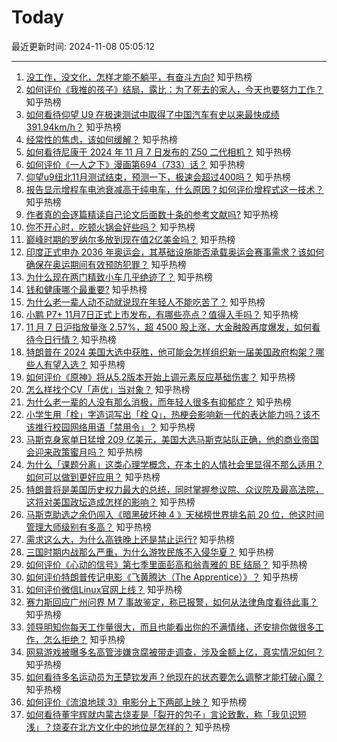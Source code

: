 # Today

最近更新时间: 2024-11-08 05:05:12

--- 
1. [没工作，没文化，怎样才能不躺平，有奋斗方向?](https://www.zhihu.com/question/3350672707) 知乎热榜
2. [如何评价《我推的孩子》结局，露比：为了死去的家人，今天也要努力工作？](https://www.zhihu.com/question/3418380048) 知乎热榜
3. [如何看待仰望 U9 在极速测试中取得了中国汽车有史以来最快成绩 391.94km/h？](https://www.zhihu.com/question/3477733568) 知乎热榜
4. [经常性的焦虑，该如何缓解？](https://www.zhihu.com/question/3367925493) 知乎热榜
5. [如何看待尼康于 2024 年 11 月 7 日发布的 Z50 二代相机？](https://www.zhihu.com/question/3428871055) 知乎热榜
6. [如何评价《一人之下》漫画第694（733）话？](https://www.zhihu.com/question/3482113658) 知乎热榜
7. [仰望u9纽北11月测试结束，预测一下，极速会超过400吗？](https://www.zhihu.com/question/3376142936) 知乎热榜
8. [报告显示增程车电池衰减高于纯电车，什么原因？如何评价增程式这一技术？](https://www.zhihu.com/question/3405577209) 知乎热榜
9. [作者真的会逐篇精读自己论文后面数十条的参考文献吗?](https://www.zhihu.com/question/664180828) 知乎热榜
10. [你不开心时，吃顿火锅会好些吗？](https://www.zhihu.com/question/3299028360) 知乎热榜
11. [巅峰时期的罗纳尔多放到现在值2亿美金吗？](https://www.zhihu.com/question/534677835) 知乎热榜
12. [印度正式申办 2036 年奥运会，其基础设施能否承载奥运会赛事需求？该如何确保在奥运期间有效预防犯罪？](https://www.zhihu.com/question/3344664382) 知乎热榜
13. [为什么现在两门精致小车几乎绝迹了？](https://www.zhihu.com/question/359903867) 知乎热榜
14. [钱和健康哪个最重要?](https://www.zhihu.com/question/2277780842) 知乎热榜
15. [为什么老一辈人动不动就说现在年轻人不能吃苦了？](https://www.zhihu.com/question/476013775) 知乎热榜
16. [小鹏 P7+ 11月7日正式上市发布，有哪些亮点？值得入手吗？](https://www.zhihu.com/question/3085368214) 知乎热榜
17. [11 月 7 日沪指放量涨 2.57%，超 4500 股上涨，大金融股再度爆发，如何看待今日行情？](https://www.zhihu.com/question/3407899543) 知乎热榜
18. [特朗普在 2024 美国大选中获胜，他可能会怎样组织新一届美国政府构架？哪些人有望入选？](https://www.zhihu.com/question/3323834801) 知乎热榜
19. [如何评价《原神》将从5.2版本开始上调元素反应基础伤害？](https://www.zhihu.com/question/3339673694) 知乎热榜
20. [怎么样找个CV「声优」当对象？](https://www.zhihu.com/question/447116570) 知乎热榜
21. [为什么老一辈的人没有那么消极，而年轻人很多有抑郁症？](https://www.zhihu.com/question/715083437) 知乎热榜
22. [小学生用「栓」字造词写出「栓 Q」，热梗会影响新一代的表达能力吗？该不该推行校园网络用语「禁用令」？](https://www.zhihu.com/question/3429243738) 知乎热榜
23. [马斯克身家单日猛增 209 亿美元，美国大选马斯克站队正确，他的商业帝国会迎来政策蜜月吗？](https://www.zhihu.com/question/3406113087) 知乎热榜
24. [为什么「课题分离」这类心理学概念，在本土的人情社会里显得不那么适用？如何可以做到更好应用？](https://www.zhihu.com/question/3347102716) 知乎热榜
25. [特朗普将是美国历史权力最大的总统，同时掌握参议院、众议院及最高法院，这将对美国政坛造成怎样的影响？](https://www.zhihu.com/question/2902140673) 知乎热榜
26. [马斯克助选之余仍闯入《暗黑破坏神 4 》天梯榜世界排名前 20 位，他这时间管理大师级别有多高？](https://www.zhihu.com/question/3358920200) 知乎热榜
27. [需求这么大，为什么高铁晚上还是禁止运行?](https://www.zhihu.com/question/666928738) 知乎热榜
28. [三国时期内战那么严重，为什么游牧民族不入侵华夏？](https://www.zhihu.com/question/934537933) 知乎热榜
29. [如何评价《心动的信号》第七季里面彭高和翁青雅的 BE 结局？](https://www.zhihu.com/question/3470286214) 知乎热榜
30. [如何评价特朗普传记电影《飞黄腾达（The Apprentice）》？](https://www.zhihu.com/question/652717431) 知乎热榜
31. [如何评价微信Linux官网上线？](https://www.zhihu.com/question/3360014967) 知乎热榜
32. [赛力斯回应广州问界 M 7 事故鉴定，称已报警，如何从法律角度看待此事？](https://www.zhihu.com/question/3433667301) 知乎热榜
33. [领导明知你每天工作量很大，而且也能看出你的不满情绪，还安排你做很多工作，怎么拒绝？](https://www.zhihu.com/question/3251063195) 知乎热榜
34. [网易游戏被曝多名高管涉嫌贪腐被带走调查，涉及金额上亿，真实情况如何？](https://www.zhihu.com/question/3467891260) 知乎热榜
35. [如何看待多名运动员为王楚钦发声？他现在的状态要怎么调整才能打破心魔？](https://www.zhihu.com/question/3450991715) 知乎热榜
36. [如何评价《流浪地球 3》电影分上下两部上映？](https://www.zhihu.com/question/3422649663) 知乎热榜
37. [如何看待董宇辉就内蒙古烧麦是「裂开的包子」言论致歉，称「我见识短浅」？烧麦在北方文化中的地位是怎样的？](https://www.zhihu.com/question/3408295069) 知乎热榜
